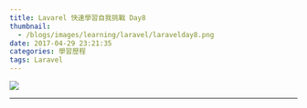```yaml
---
title: Lavarel 快速學習自我挑戰 Day8
thumbnail:
  - /blogs/images/learning/laravel/laravelday8.png
date: 2017-04-29 23:21:35
categories: 學習歷程
tags: Laravel
---
```

<img src="/blogs/images/learning/laravel/laravelday8.png">

***